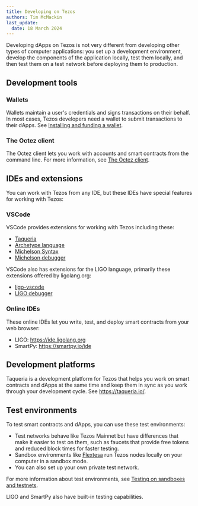 ```yaml
---
title: Developing on Tezos
authors: Tim McMackin
last_update:
  date: 18 March 2024
---
```


Developing dApps on Tezos is not very different from developing other types of computer applications: you set up a development environment, develop the components of the application locally, test them locally, and then test them on a test network before deploying them to production.

## Development tools

### Wallets

Wallets maintain a user's credentials and signs transactions on their behalf.
In most cases, Tezos developers need a wallet to submit transactions to their dApps.
See [Installing and funding a wallet](developing/wallet-setup).

### The Octez client

The Octez client lets you work with accounts and smart contracts from the command line.
For more information, see [The Octez client](developing/octez-client).

## IDEs and extensions

<!-- TODO can we mention the StackBlitz/GitPod Web IDE?
New feature to give developers a more fully featured web IDE with 1 click (similar to what a more experienced dev would have locally)
-->

You can work with Tezos from any IDE, but these IDEs have special features for working with Tezos:

### VSCode

VSCode provides extensions for working with Tezos including these:

- [Taqueria](https://marketplace.visualstudio.com/items?itemName=PinnacleLabs.taqueria)
- [Archetype language](https://marketplace.visualstudio.com/items?itemName=edukera.archetype)
- [Michelson Syntax](https://marketplace.visualstudio.com/items?itemName=baking-bad.michelson)
- [Michelson debugger](https://marketplace.visualstudio.com/items?itemName=serokell-io.michelson-debugger)

VSCode also has extensions for the LIGO language, primarily these extensions offered by ligolang.org:

- [ligo-vscode](https://marketplace.visualstudio.com/items?itemName=ligolang-publish.ligo-vscode)
- [LIGO debugger](https://marketplace.visualstudio.com/items?itemName=ligolang-publish.ligo-debugger-vscode)

### Online IDEs

These online IDEs let you write, test, and deploy smart contracts from your web browser:

- LIGO: https://ide.ligolang.org
- SmartPy: https://smartpy.io/ide

## Development platforms

Taqueria is a development platform for Tezos that helps you work on smart contracts and dApps at the same time and keep them in sync as you work through your development cycle.
See https://taqueria.io/.

## Test environments

To test smart contracts and dApps, you can use these test environments:

- Test networks behave like Tezos Mainnet but have differences that make it easier to test on them, such as faucets that provide free tokens and reduced block times for faster testing.
- Sandbox environments like [Flextesa](https://tezos.gitlab.io/flextesa/) run Tezos nodes locally on your computer in a sandbox mode.
- You can also set up your own private test network.

For more information about test environments, see [Testing on sandboxes and testnets](./testnets).

LIGO and SmartPy also have built-in testing capabilities.

